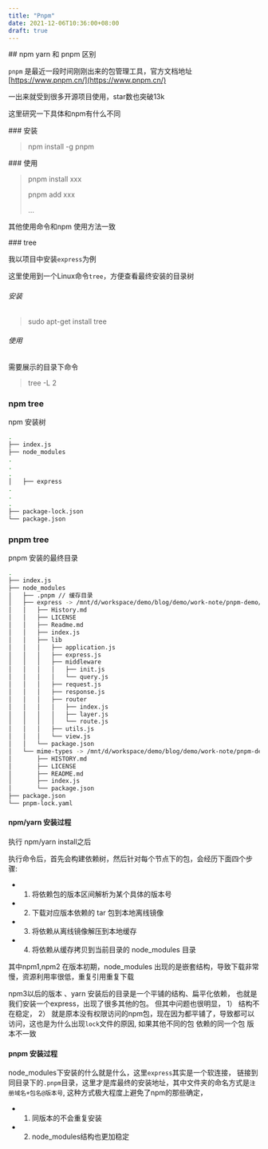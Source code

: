 ```yaml
---
title: "Pnpm"
date: 2021-12-06T10:36:00+08:00
draft: true
---
```

## npm yarn 和 pnpm 区别

`pnpm` 是最近一段时间刚刚出来的包管理工具，官方文档地址 [https://www.pnpm.cn/](https://www.pnpm.cn/)

一出来就受到很多开源项目使用，star数也突破13k

这里研究一下具体和npm有什么不同

### 安装

> npm install -g pnpm

### 使用

> pnpm install xxx
> 
> pnpm add xxx
> 
> ...

其他使用命令和npm 使用方法一致

### tree

我以项目中安装`express`为例

这里使用到一个Linux命令`tree`，方便查看最终安装的目录树

###### 安装

> sudo apt-get install tree

###### 使用

需要展示的目录下命令

> tree -L 2

### npm tree

npm 安装树

```bash
.
├── index.js
├── node_modules
.
.
.
│   ├── express
.
.
.
├── package-lock.json
└── package.json
```

### pnpm tree

pnpm 安装的最终目录

```bash
.
├── index.js
├── node_modules
│   ├── .pnpm // 缓存目录
│   ├── express -> /mnt/d/workspace/demo/blog/demo/work-note/pnpm-demo/pnpm/node_modules/.pnpm/registry.nlark.com+express@4.17.1/node_modules/express/
│   │   ├── History.md
│   │   ├── LICENSE
│   │   ├── Readme.md
│   │   ├── index.js
│   │   ├── lib
│   │   │   ├── application.js
│   │   │   ├── express.js
│   │   │   ├── middleware
│   │   │   │   ├── init.js
│   │   │   │   └── query.js
│   │   │   ├── request.js
│   │   │   ├── response.js
│   │   │   ├── router
│   │   │   │   ├── index.js
│   │   │   │   ├── layer.js
│   │   │   │   └── route.js
│   │   │   ├── utils.js
│   │   │   └── view.js
│   │   └── package.json
│   └── mime-types -> /mnt/d/workspace/demo/blog/demo/work-note/pnpm-demo/pnpm/node_modules/.pnpm/registry.npmmirror.com+mime-types@2.1.34/node_modules/mime-types/
│       ├── HISTORY.md
│       ├── LICENSE
│       ├── README.md
│       ├── index.js
│       └── package.json
├── package.json
└── pnpm-lock.yaml
```

#### npm/yarn 安装过程

执行 npm/yarn install之后

执行命令后，首先会构建依赖树，然后针对每个节点下的包，会经历下面四个步骤:

- 1. 将依赖包的版本区间解析为某个具体的版本号
- 2. 下载对应版本依赖的 tar 包到本地离线镜像
- 3. 将依赖从离线镜像解压到本地缓存
- 4. 将依赖从缓存拷贝到当前目录的 node_modules 目录

其中npm1,npm2 在版本初期，node_modules 出现的是嵌套结构，导致下载非常慢，资源利用率很低，重复引用重复下载

npm3以后的版本 、yarn 安装后的目录是一个平铺的结构、扁平化依赖， 也就是我们安装一个express，出现了很多其他的包。 但其中问题也很明显， 1） 结构不在稳定， 2） 就是原本没有权限访问的npm包，现在因为都平铺了，导致都可以访问，这也是为什么出现`lock`文件的原因, 如果其他不同的包 依赖的同一个包 版本不一致

#### pnpm 安装过程

node_modules下安装的什么就是什么，这里`express`其实是一个软连接， 链接到同目录下的`.pnpm`目录，这里才是库最终的安装地址，其中文件夹的命名方式是`注册域名+包名@版本号`, 这种方式极大程度上避免了npm的那些确定，

- 1. 同版本的不会重复安装
    
- 2. node_modules结构也更加稳定

